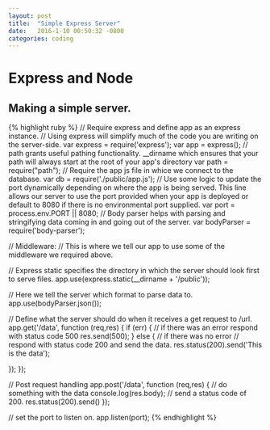 ```yaml
---
layout: post
title:  "Simple Express Server"
date:   2016-1-10 00:50:32 -0800
categories: coding
---
```


# Express and Node

## Making a simple server.

{% highlight ruby %}
// Require express and define app as an express instance.
// Using express will simplify much of the code you are writing on the server-side.
var express = require('express');
var app = express();
// path grants useful pathing functionality. __dirname which ensures that your path will always start at the root of your app's directory
var path = require("path");
// Require the app js file in whice we connect to the database.
var db = require('./public/app.js');
// Use some logic to update the port dynamically depending on where the app is being served.  This line allows our server to use the port provided when your app is deployed or default to 8080 if there is no environmental port supplied.
var port = process.env.PORT || 8080;
// Body parser helps with parsing and stringifying data coming in and going out of the server.
var bodyParser = require('body-parser');

// Middleware:
// This is where we tell our app to use some of the middleware we required above.

// Express static specifies the directory in which the server should look first to serve files.
app.use(express.static(__dirname + '/public'));

// Here we tell the server which format to parse data to.
app.use(bodyParser.json());

// Define what the server should do when it receives a get request to /url.
app.get('/data', function (req,res) {
  if (err) { // if there was an error
    respond with status code 500
    res.send(500);
  } else { // if there was no error
    // respond with status code 200 and send the data.
    res.status(200).send('This is the data');

  });
});

// Post request handling
app.post('/data', function (req,res) {
  // do something with the data
  console.log(res.body);
  // send a status code of 200.
  res.status(200).send()
});


// set the port to listen on.
app.listen(port);
{% endhighlight %}
